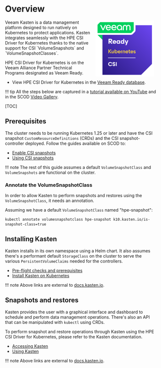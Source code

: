 # Overview
<img src="img/veeam-ready.png" align="right" width="192" hspace="12" vspace="2" />
Veeam Kasten is a data management platform designed to run natively on Kubernetes to protect applications. Kasten integrates seamlessly with the HPE CSI Driver for Kubernetes thanks to the native support for CSI `VolumeSnapshots` and `VolumeSnapshotClasses`.

HPE CSI Driver for Kubernetes is on the Veeam Alliance Partner Technical Programs designated as Veeam Ready.

- View HPE CSI Driver for Kubernetes in the [Veeam Ready database](https://www.veeam.com/sys1041).

!!! tip
    All the steps below are captured in a [tutorial available on YouTube](https://www.youtube.com/watch?v=bTHUlRBUcTM) and in the SCOD [Video Gallery](../../../learn/video_gallery/index.md#get_started_with_kasten_k10_by_veeam_and_the_hpe_csi_driver).

[TOC]

## Prerequisites

The cluster needs to be running Kubernetes 1.25 or later and have the CSI snapshot `CustomResourceDefinitions` (CRDs) and the CSI snapshot-controller deployed. Follow the guides available on SCOD to:

- [Enable CSI snapshots](../../using.md#enabling_csi_snapshots)
- [Using CSI snapshots](../../using.md#using_csi_snapshots)

!!! note
    The rest of this guide assumes a default `VolumeSnapshotClass` and `VolumeSnapshots` are functional on the cluster.

### Annotate the VolumeSnapshotClass

In order to allow Kasten to perform snapshots and restores using the `VolumeSnapshotClass`, it needs an annotation.

Assuming we have a default `VolumeSnapshotClass` named "hpe-snapshot":

```text
kubectl annotate volumesnapshotclass hpe-snapshot k10.kasten.io/is-snapshot-class=true
```

## Installing Kasten

Kasten installs in its own namespace using a Helm chart. It also assumes there's a performant default `StorageClass` on the cluster to serve the various `PersistentVolumeClaims` needed for the controllers.

- [Pre-flight checks and prerequisites](https://docs.kasten.io/latest/install/requirements.html#pre-flight-checks)
- [Install Kasten on Kubernetes](https://docs.kasten.io/latest/install/other/other.html)

!!! note
    Above links are external to [docs.kasten.io](https://docs.kasten.io).

## Snapshots and restores

Kasten provides the user with a graphical interface and dashboard to schedule and perform data management operations. There's also an API that can be manipulated with `kubectl` using CRDs.

To perform snapshot and restore operations through Kasten using the HPE CSI Driver for Kubernetes, please refer to the Kasten documentation.

- [Accessing Kasten](https://docs.kasten.io/latest/access/access.html)
- [Using Kasten](https://docs.kasten.io/latest/usage/usage.html)

!!! note
    Above links are external to [docs.kasten.io](https://docs.kasten.io).
